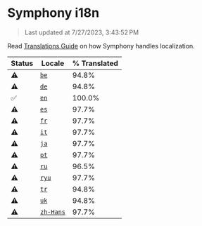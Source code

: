 # Symphony i18n

> Last updated at 7/27/2023, 3:43:52 PM

Read [Translations Guide](https://github.com/zyrouge/symphony/wiki/Translations-Guide) on how Symphony handles localization.

| Status | Locale | % Translated |
| --- | --- | --- |
| ⚠️ | [`be`](https://github.com/zyrouge/symphony/blob/main/i18n/be.toml) | 94.8% |
| ⚠️ | [`de`](https://github.com/zyrouge/symphony/blob/main/i18n/de.toml) | 94.8% |
| ✅ | [`en`](https://github.com/zyrouge/symphony/blob/main/i18n/en.toml) | 100.0% |
| ⚠️ | [`es`](https://github.com/zyrouge/symphony/blob/main/i18n/es.toml) | 97.7% |
| ⚠️ | [`fr`](https://github.com/zyrouge/symphony/blob/main/i18n/fr.toml) | 97.7% |
| ⚠️ | [`it`](https://github.com/zyrouge/symphony/blob/main/i18n/it.toml) | 97.7% |
| ⚠️ | [`ja`](https://github.com/zyrouge/symphony/blob/main/i18n/ja.toml) | 97.7% |
| ⚠️ | [`pt`](https://github.com/zyrouge/symphony/blob/main/i18n/pt.toml) | 97.7% |
| ⚠️ | [`ru`](https://github.com/zyrouge/symphony/blob/main/i18n/ru.toml) | 96.5% |
| ⚠️ | [`ryu`](https://github.com/zyrouge/symphony/blob/main/i18n/ryu.toml) | 97.7% |
| ⚠️ | [`tr`](https://github.com/zyrouge/symphony/blob/main/i18n/tr.toml) | 94.8% |
| ⚠️ | [`uk`](https://github.com/zyrouge/symphony/blob/main/i18n/uk.toml) | 94.8% |
| ⚠️ | [`zh-Hans`](https://github.com/zyrouge/symphony/blob/main/i18n/zh-Hans.toml) | 97.7% |